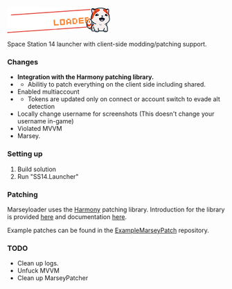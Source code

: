 ![# Marseyloader](SS14.Launcher/Assets/logo-long.png)

Space Station 14 launcher with client-side modding/patching support.

### Changes

* **Integration with the Harmony patching library.**
* * Abilitiy to patch everything on the client side including shared.
* Enabled multiaccount
* * Tokens are updated only on connect or account switch to evade alt detection
* Locally change username for screenshots (This doesn't change your username in-game)
* Violated MVVM
* Marsey.


### Setting up


1. Build solution
2. Run "SS14.Launcher"

### Patching
Marseyloader uses the [Harmony](https://github.com/pardeike/Harmony) patching library. Introduction for the library is provided [here](https://harmony.pardeike.net/) and documentation [here](https://harmony.pardeike.net/articles/intro.html).

Example patches can be found in the [ExampleMarseyPatch](https://github.com/ValidHunters/ExampleMarseyPatch) repository.

### TODO
* Clean up logs.
* Unfuck MVVM
* Clean up MarseyPatcher
